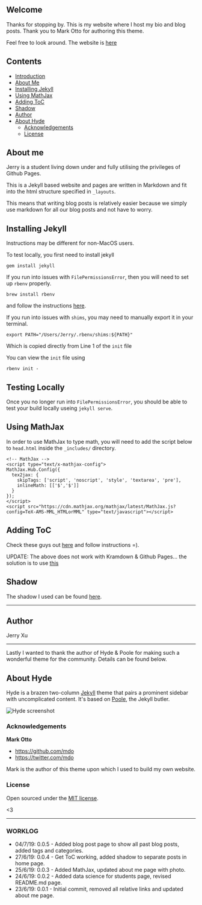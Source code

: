 
## Welcome

Thanks for stopping by. This is my website where I host my bio and blog posts. Thank you to Mark Otto for authoring this theme. 

Feel free to look around. The website is [here]("https://jerry-ye-xu.github.io/")

## Contents

- [Introduction](#introduction)
- [About Me](#about-me)
- [Installing Jekyll](#installing-jekyll)
- [Using MathJax](#using-mathjax)
- [Adding ToC](#adding-toc)
- [Shadow](#shadow)
- [Author](#author)
- [About Hyde](#about-hyde)
  - [Acknowledgements](#acknowledgements)
  - [License](#license)

## About me

Jerry is a student living down under and fully utilising the privileges of Github Pages. 

This is a Jekyll based website and pages are written in Markdown and fit into the html structure specified in `_layouts`. 

This means that writing blog posts is relatively easier because we simply use markdown for all our blog posts and not have to worry. 

## Installing Jekyll

Instructions may be different for non-MacOS users.

To test locally, you first need to install jekyll
```
gem install jekyll
```
If you run into issues with `FilePermissionsError`, then you will need to set up `rbenv` properly.
```
brew install rbenv
```
and follow the instructions [here]("https://github.com/rbenv/rbenv").

If you run into issues with `shims`, you may need to manually export it in your terminal. 
```
export PATH="/Users/Jerry/.rbenv/shims:${PATH}"
```
Which is copied directly from Line 1 of the `init` file

You can view the `init` file using
```
rbenv init -
```
## Testing Locally

Once you no longer run into `FilePermissionsError`, you should be able to test your build locally useing `jekyll serve`. 

## Using MathJax

In order to use MathJax to type math, you will need to add the script below to `head.html` inside the `_includes/` directory.

```
<!-- MathJax -->
<script type="text/x-mathjax-config">
MathJax.Hub.Config({
  tex2jax: {
    skipTags: ['script', 'noscript', 'style', 'textarea', 'pre'],
    inlineMath: [['$','$']]
  }
});
</script>
<script src="https://cdn.mathjax.org/mathjax/latest/MathJax.js?config=TeX-AMS-MML_HTMLorMML" type="text/javascript"></script>
```

## Adding ToC

Check these guys out [here](https://github.com/toshimaru/jekyll-toc) and follow instructions =).

UPDATE: The above does not work with Kramdown & Github Pages... the solution is to use [this](http://www.seanbuscay.com/blog/jekyll-toc-markdown/)

## Shadow

The shadow I used can be found [here](https://codepen.io/ibrahimjabbari/pen/ozinB).

--- 

## Author 

Jerry Xu 

---

Lastly I wanted to thank the author of Hyde & Poole for making such a wonderful theme for the community. Details can be found below. 

## About Hyde

Hyde is a brazen two-column [Jekyll](http://jekyllrb.com) theme that pairs a prominent sidebar with uncomplicated content. It's based on [Poole](http://getpoole.com), the Jekyll butler.

![Hyde screenshot](https://f.cloud.github.com/assets/98681/1831228/42af6c6a-7384-11e3-98fb-e0b923ee0468.png)

### Acknowledgements

**Mark Otto**
- <https://github.com/mdo>
- <https://twitter.com/mdo>

Mark is the author of this theme upon which I used to build my own website. 

### License

Open sourced under the [MIT license](LICENSE.md).

<3

---

### WORKLOG
- 04/7/19: 0.0.5 - Added blog post page to show all past blog posts, added tags and categories.  
- 27/6/19: 0.0.4 - Get ToC working, added shadow to separate posts in home page. 
- 25/6/19: 0.0.3 - Added MathJax, updated about me page with photo.
- 24/6/19: 0.0.2 - Added data science for students page, revised README.md page. 
- 23/6/19: 0.0.1 - Initial commit, removed all relative links and updated about me page.

